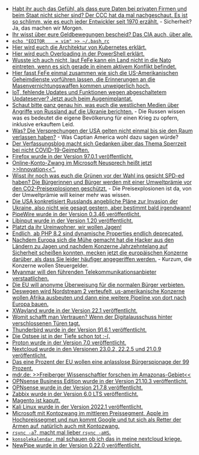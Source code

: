* [Habt ihr auch das Gefühl, als dass eure Daten bei privaten Firmen und beim Staat nicht sicher sind? Der CCC hat da mal nachgeschaut. Es ist so schlimm, wie es euch jeder Entwickler seit 1970 erzählt.](https://www.ccc.de/de/updates/2022/web-patrouille-ccc) - Sicherheit? Ja, das machen wir Morgen.
* [Ihr wisst über eure Geldbewegungen bescheid? Das CIA auch, über alle.](https://netzpolitik.org/2022/massenueberwachung-cia-analysiert-systematisch-internationale-finanzdaten/)
* [`echo "EDITOR    = vim" >> ~/.bash_rc`](https://opensource.com/article/22/2/configure-vim-default-editor)
* [Hier wird euch die Architektur von Kubernetes erklärt.](https://opensource.com/article/22/2/kubernetes-architecture)
* [Hier wird euch Overloading in der PowerShell erklärt.](https://arcanecode.com/2022/02/14/fun-with-powershell-classes-overloading/)
* [Wusste ich auch nicht, laut FeFe kann ein Land nicht in die Nato eintreten, wenn es sich gerade in einem aktivem Konflikt befindet.](https://blog.fefe.de/?ts=9cf06789)
* [Hier fasst FeFe einmal zusammen wie sich die US-Amerikanischen Geheimdienste vorführen lassen, die Erinnerungen an die Masenvernichtungswaffen kommen unweigerlich hoch.](https://blog.fefe.de/?ts=9cf0b791)
* [IoT, fehlende Updates und Funktionen wegen abgeschaltetem Updateserver? Jetzt auch beim Augenimplantat.](https://blog.fefe.de/?ts=9cf219ac)
* [Schaut bitte ganz genau hin, was euch die westlichen Medien über Angriffe von Russland auf die Ukranie berichten.](https://blog.fefe.de/?ts=9cf17333) - Die Russen wissen was es bedeutet die eigene Bevölkerung für einen Krieg zu opfern, inklusive erkauftem Leid.
* [Was? Die Versprechungen der USA gelten nicht einmal bis sie den Raum verlassen haben?](https://blog.fefe.de/?ts=9cf17b9c) - Was Captian America wohl dazu sagen würde?
* [Der Verfassungsblog macht sich Gedanken über das Thema Sperrzeit bei nicht COVID-19-Geimpften.](https://verfassungsblog.de/impfpflicht-arbeitslosengeld-i-und-sperrzeit/)
* [Firefox wurde in der Version 97.0.1 veröffentlicht.](https://www.borncity.com/blog/2022/02/18/firefox-97-0-1-freigegeben/)
* [Online-Konto-Zwang im Microsoft Neusprech heißt jetzt >>Innovation<<".](https://www.borncity.com/blog/2022/02/18/windows-11-internetverbindung-und-microsoft-konto-wird-beim-setup-pflicht/)
* [Wisst ihr noch was euch die Grünen vor der Wahl ins gesicht SPD-ed haben? Die Bürgerinnen und Bürger werden mit einer Umweltprämie vor den CO2-Preisexplosionen geschützt.](https://www.sonnenseite.com/de/politik/130-euro-klimageld-fuer-alle/) - Die Preisexplosionen ist da, von der Umweltprämie will keiner mehr was wissen.
* [Die USA konkretisiert Russlands angebliche Pläne zur Invasion der Ukraine, also nicht wie gesagt gestern, aber bestimmt bald irgendwann!](https://blog.fefe.de/?ts=9ceeb0a7)
* [PipeWire wurde in der Version 0.3.46 veröffentlicht.](https://www.phoronix.com/scan.php?page=news_item&px=PipeWire-0.3.46-Released)
* [Libinput wurde in der Version 1.20 veröffentlicht.](https://www.phoronix.com/scan.php?page=news_item&px=Libinput-1.20)
* [Platzt da ihr Ureinwohner, wir wollen Jagen!](https://netzfrauen.org/2022/02/19/africa-25/)
* [Endlich, ab PHP 8.2 sind dynamische Properties endlich deprecated.](https://php.watch/versions/8.2/dynamic-properties-deprecated)
* [Nachdem Europa sich die Mühe gemacht hat die Hacker aus den Ländern zu Jagen und nachdem Konzerne Jahrzehntelang auf Sicherheit scheißen konnten, mecken jetzt die europäischen Konzerne darüber, als dass Sie leider häufiger angegeriffen werden.](https://www.borncity.com/blog/2022/02/19/ransomware-trifft-europas-industrielle-steuersysteme-und-betriebstechnik-so-hufig-wie-it-systeme/) - Kurzum, die Konzerne wollen Steuergelder.
* [Myanmar will den führenden Telekommunikationsanbieter verstaatlichen.](https://netzpolitik.org/2022/myanmar-verkauf-von-mobilfunkanbieter-koennte-millionen-menschen-in-gefahr-bringen/)
* [Die EU will anonyme Überweisung für die normalen Bürger verbieten.](https://netzpolitik.org/2022/krypto-dienstleister-eu-verbot-anonymer-ueberweisungen-rueckt-naeher/)
* [Deswegen wird Nordstream 2 verteufelt, us-amerikanische Konzerne wollen Afrika ausbeuten und dann eine weitere Pipeline von dort nach Europa bauen.](https://netzfrauen.org/2022/02/16/africa-24/)
* [XWayland wurde in der Version 22.1 veröffentlicht.](https://www.phoronix.com/scan.php?page=news_item&px=XWayland-22.1)
* [Womit schafft man Vertrauen? Wenn der Digitalausschuss hinter verschlossenen Türen tagt.](https://netzpolitik.org/2022/ampel-regierung-digitalausschuss-tagt-weiter-hinter-verschlossenen-tueren/)
* [Thunderbird wurde in der Version 91.6.1 veröffentlicht.](https://www.borncity.com/blog/2022/02/16/thunderbird-91-6-1/)
* [Die Ostsee ist in der Tiefe schon tot :-(.](https://www.sonnenseite.com/de/wissenschaft/kein-sauerstoff-ostsee-in-tiefen-bereits-tot/)
* [Proton wurde in der Version 7.0 veröffentlicht.](https://www.phoronix.com/scan.php?page=news_item&px=Proton-7.0-Released)
* [Nextcloud wurde in den Versionen 23.0.2, 22.2.5 und 21.0.9 veröffentlicht.](https://nextcloud.com/blog/update-now-23-0-2-22-2-5-and-21-0-9/)
* [Das eine Prozent der EU wollen eine anlasslose Bürgerspionage der 99 Prozent.](https://netzpolitik.org/2022/vorratsdatenspeicherung-diplomatenbericht-zeigt-dass-mehrheit-der-eu-staaten-anlasslose-massenspeicherung-anstrebt/)
* [mdr.de: >>Freiberger Wissenschaftler forschen im Amazonas-Gebiet<<](https://www.mdr.de/nachrichten/sachsen/chemnitz/freiberg/forscher-gewaesser-amazonas-tu-bergakademie-100.html)
* [OPNsense Business Edition wurde in der Version 21.10.3 veröffentlicht.](https://opnsense.org/opnsense-business-edition-21-10-3-released/)
* [OPNsense wurde in der Version 21.7.8 veröffentlicht.](https://opnsense.org/opnsense-21-7-8-released/)
* [Zabbix wurde in der Version 6.0 LTS veröffentlicht.](https://blog.zabbix.com/zabbix-6-0-lts-is-out-now/18757/)
* [Magento ist kaputt.](https://www.borncity.com/blog/2022/02/15/magento-notfall-update-beseitig-schwere-sicherheitslcke-13-feb-2022/)
* [Kali Linux wurde in der Version 2022.1 veröffentlicht.](https://www.bleepingcomputer.com/news/security/kali-linux-20221-released-with-6-new-tools-ssh-wide-compat-and-more/)
* [Microsoft mit Kontozwang im mittleren Preissegment, Apple im Hochpreissegmet und nun kommt Google und tut sich als Retter der Armen auf, natürlich auch mit Kontozwang.](https://www.borncity.com/blog/2022/02/16/google-bringt-chrome-os-flex-auf-alte-pcs-und-macs/)
* [`rsync -a`?, macht mal lieber `rsync -aHS`.](https://utcc.utoronto.ca/~cks/space/blog/sysadmin/RsyncAndHardlinks)
* [`konsolekalendar`, mal schauen ob ich das in meine nextcloud kriege.](https://opensource.com/article/22/2/manage-calendar-linux-konsolekalender-kde)
* [NewPipe wurde in der Version 0.22.0 veröffentlicht.](https://newpipe.net/blog/pinned/release/newpipe-0.22.0/)
